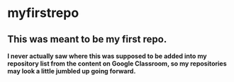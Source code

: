 # myfirstrepo

## This was meant to be my first repo. 
<b>I never actually saw where this was supposed to be added into my repository list from the content on Google Classroom, so my repositories may look a little jumbled up going forward.</b>

